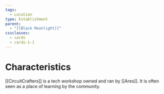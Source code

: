 ```yaml
---
tags:
  - Location
type: Establishment
parent:
  - "[[Black Moonlight]]"
cssclasses:
  - cards
  - cards-1-1
---
```

# Characteristics
[[CircuitCrafters]] is a tech workshop owned and ran by [[Ares]]. It is often seen as a place of learning by the community.